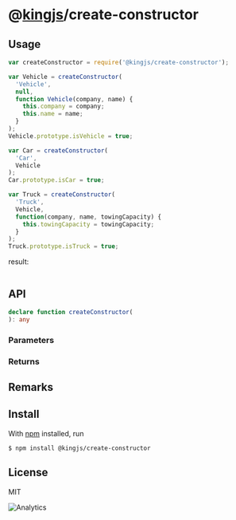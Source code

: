 # @[kingjs](https://www.npmjs.com/package/kingjs)/create-constructor
## Usage
```js
var createConstructor = require('@kingjs/create-constructor');

var Vehicle = createConstructor(
  'Vehicle',
  null,
  function Vehicle(company, name) { 
    this.company = company;
    this.name = name;
  }
);
Vehicle.prototype.isVehicle = true;

var Car = createConstructor(
  'Car',
  Vehicle
);
Car.prototype.isCar = true;

var Truck = createConstructor(
  'Truck',
  Vehicle,
  function(company, name, towingCapacity) {
    this.towingCapacity = towingCapacity;
  }
);
Truck.prototype.isTruck = true;
```
result:
```js
```
## API
```ts
declare function createConstructor(
): any
```
### Parameters
### Returns
## Remarks
## Install
With [npm](https://npmjs.org/) installed, run
```
$ npm install @kingjs/create-constructor
```
## License
MIT

![Analytics](https://analytics.kingjs.net/create-constructor)